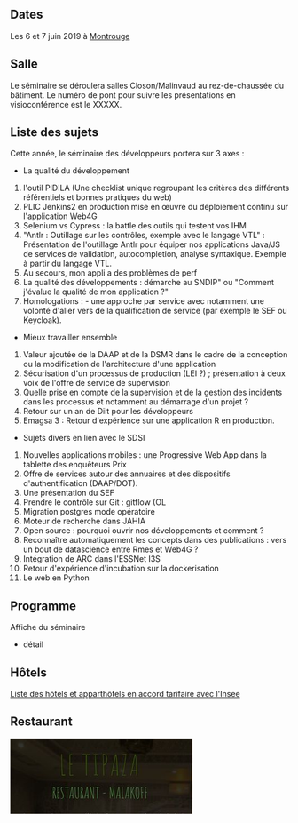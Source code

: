 ## Dates

Les 6 et 7 juin 2019 à [Montrouge](https://www.agora.insee.fr/cms/sites/agora/home/services/DG/white--fairway/acces-aux-batiments-white-et-fairway.html)

## Salle
Le séminaire se déroulera salles Closon/Malinvaud au rez-de-chaussée du bâtiment.
Le numéro de pont pour suivre les présentations en visioconférence est le XXXXX.


## Liste des sujets
Cette année, le séminaire des développeurs portera sur 3 axes :

* La qualité du développement
1.  l'outil PIDILA (Une checklist unique regroupant les critères des différents référentiels et bonnes pratiques du web)
1.  PLIC Jenkins2 en production mise en œuvre du déploiement continu sur l'application Web4G
1.  Selenium vs Cypress : la battle des outils qui testent vos IHM
1.  "Antlr : Outillage sur les contrôles, exemple avec le langage VTL" : Présentation de l'outillage Antlr pour équiper nos applications Java/JS de services de validation, autocompletion, analyse syntaxique. Exemple à partir du langage VTL. 
1.  Au secours, mon appli a des problèmes de perf 
1.  La qualité des développements : démarche au SNDIP" ou "Comment j'évalue la qualité de mon application ?"
1.  Homologations : - une approche par service avec notamment une volonté d'aller vers de la qualification de service (par exemple le SEF ou Keycloak).


* Mieux travailler ensemble
1.  Valeur ajoutée de la DAAP et de la DSMR dans le cadre de la conception ou la modification de l'architecture d'une application
1.  Sécurisation d'un processus de production (LEI ?) ; présentation à deux voix de l'offre de service de supervision
1.  Quelle prise en compte de la supervision et de la gestion des incidents dans les processus et notamment au démarrage d'un projet ?
1.  Retour sur un an de Diit pour les développeurs
1.  Emagsa 3 : Retour d'expérience sur une application R en production.


* Sujets divers en lien avec le SDSI
1.  Nouvelles applications mobiles : une Progressive Web App dans la tablette des enquêteurs Prix
1. Offre de services autour des annuaires et des dispositifs d'authentification (DAAP/DOT).
1. Une présentation du SEF
1. Prendre le contrôle sur Git : gitflow (OL
1. Migration postgres mode opératoire 
1. Moteur de recherche dans JAHIA
1. Open source : pourquoi ouvrir nos développements et comment ?
1. Reconnaître automatiquement les concepts dans des publications : vers un bout de datascience entre Rmes et Web4G ?
1. Intégration de ARC dans l'ESSNet I3S
1. Retour d'expérience d'incubation sur la dockerisation
1. Le web en Python

## Programme
Affiche du séminaire 
+ détail

## Hôtels
[Liste des hôtels et apparthôtels en accord tarifaire avec l'Insee](https://www.agora.insee.fr/files/live/sites/agora/files/shared/agora/DG/Procedures/Hotels%20et%20residhome%20INSEE%202019.pdf)

## Restaurant
![Le_Tipaza__Restaurant__Malakoff_-_Google_Chrome](uploads/57d7381da1d729c3eecc81bee9a025d5/Le_Tipaza__Restaurant__Malakoff_-_Google_Chrome.jpg)

